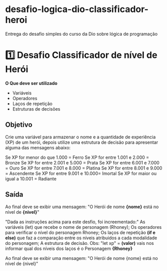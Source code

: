 # desafio-logica-dio-classificador-heroi
Entrega do desafio simples do curso da Dio sobre lógica de programação

# 1️⃣ Desafio Classificador de nível de Herói

**O Que deve ser utilizado**

- Variáveis
- Operadores
- Laços de repetição
- Estruturas de decisões

## Objetivo

Crie uma variável para armazenar o nome e a quantidade de experiência (XP) de um herói, depois utilize uma estrutura de decisão para apresentar alguma das mensagens abaixo:

Se XP for menor do que 1.000 = Ferro
Se XP for entre 1.001 e 2.000 = Bronze
Se XP for entre 2.001 e 5.000 = Prata
Se XP for entre 6.001 e 7.000 = Ouro
Se XP for entre 7.001 e 8.000 = Platina
Se XP for entre 8.001 e 9.000 = Ascendente
Se XP for entre 9.001 e 10.000= Imortal
Se XP for maior ou igual a 10.001 = Radiante

## Saída 

Ao final deve se exibir uma mensagem:
"O Herói de nome **{nome}** está no nível de **{nivel}**"

"Dada as instruções acima para este desfio, foi increementado:"
 As variáveis (let) que recebe o nome de personagem (Rhoney);
 Os operadores para verificar o nível do personagem Rhoney;
 Os laços de repetição **(if e else)** que faz a comparação entre os níveis atribuidos a cada modalidade do personagem;
 A estrutura de decisão.
 Obs: "let  xp" = **(valor)** vais nos informar qual dos níveis dos laços é o Personagem **{Rhoney}**

Ao final deve se exibir uma mensagem: "O Herói de nome {nome} está no nível de {nivel}"


